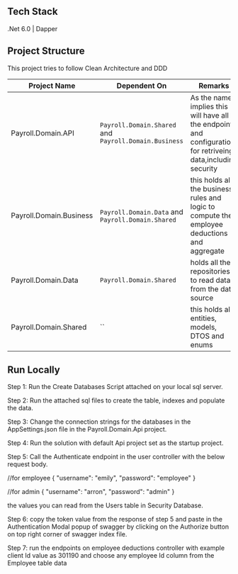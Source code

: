 ## Tech Stack

.Net 6.0 | Dapper


## Project Structure

This project tries to follow Clean Architecture and DDD

|Project Name 		          |Dependent On                   |Remarks                      |
|-----------------------------|------------------------|-----------------------------|
|Payroll.Domain.API           |`Payroll.Domain.Shared` and `Payroll.Domain.Business`   | As the name implies this will have all the endpoints and configuration for retriveing data,including security |
|Payroll.Domain.Business      |`Payroll.Domain.Data` and `Payroll.Domain.Shared`                 | this holds all the business rules and logic to compute the employee deductions and aggregate|
|Payroll.Domain.Data  		  |`Payroll.Domain.Shared`                | holds all the repositories to read data from the data source|
|Payroll.Domain.Shared        |``              		   | this holds all entities, models, DTOS and enums|

## Run Locally
Step 1: Run the Create Databases Script attached on your local sql server.

Step 2: Run the attached sql files to create the table, indexes and populate the data.

Step 3: Change the connection strings for the databases in the AppSettings.json file in the Payroll.Domain.Api project.

Step 4: Run the solution with default Api project set as the startup project.

Step 5: Call the Authenticate endpoint in the user controller with the below request body.

//for employee
{
  "username": "emily",
  "password": "employee"
}

//for admin
{
  "username": "arron",
  "password": "admin"
}

the values you can read from the Users table in Security Database.

Step 6: copy the token value from the response of step 5 and paste in the Authentication Modal popup of swagger by clicking on the Authorize button on top right corner of swagger index file.

Step 7: run the endpoints on employee deductions controller with example client Id value as 301190 and choose any employee Id column from the Employee table data
